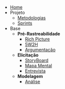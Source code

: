 - [Home](/)
- Projeto
  - [Metodologias](Project/Metodologias.md)
  - [Sprints](Index/sprintsIndex.md)
- Base
  - **Pré-Rastreabilidade**
    - [Rich Picture](preTraceability/RichPicture.md)
    - [5W2H](preTraceability/5W2H.md)
    - [Argumentação](preTraceability/Argumentacao.md)
  - **Elicitação**
    - [StoryBoard](Elicitation/StoryBoard.md)
    - [Mapa Mental](Elicitation/MapaMental.md)
    - [Entrevista](Elicitation/Entrevista.md)
  - **Modelagem**
    - [Análise](Modeling/Analise.md)
